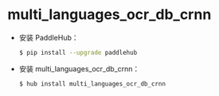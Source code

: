# multi_languages_ocr_db_crnn
* 安装 PaddleHub：

    ```bash
    $ pip install --upgrade paddlehub
    ```

* 安装 multi_languages_ocr_db_crnn：

    ```bash
    $ hub install multi_languages_ocr_db_crnn
    ```
